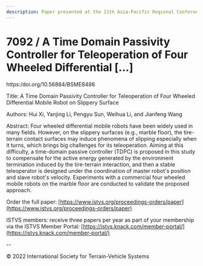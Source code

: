 ```yaml
---
description: Paper presented at the 11th Asia-Pacific Regional Conference of the ISTVS
---
```


# 7092 / A Time Domain Passivity Controller for Teleoperation of Four Wheeled Differential \[...]

https:/doi.org/10.56884/BSME8486

Title: A Time Domain Passivity Controller for Teleoperation of Four Wheeled Differential Mobile Robot on Slippery Surface

Authors: Hui Xi, Yanjing Li, Pengyu Sun, Weihua Li, and Jianfeng Wang

Abstract: Four wheeled differential mobile robots have been widely used in many fields. However, on the slippery surfaces (e.g., marble floor), the tire-terrain contact surfaces may induce phenomena of slipping especially when it turns, which brings big challenges for its teleoperation. Aiming at this difficulty, a time-domain passive controller (TDPC) is proposed in this study to compensate for the active energy generated by the environment termination induced by the tire-terrain interaction, and then a stable teleoperator is designed under the coordination of master robot's position and slave robot's velocity. Experiments with a commercial four wheeled mobile robots on the marble floor are conducted to validate the proposed approach.

Order the full paper: [https://www.istvs.org/proceedings-orders/paper](https://www.istvs.org/proceedings-orders/paper)

ISTVS members: receive three papers per year as part of your membership via the ISTVS Member Portal: [https://istvs.knack.com/member-portal/](https://istvs.knack.com/member-portal/)

\--

© 2022 International Society for Terrain-Vehicle Systems
